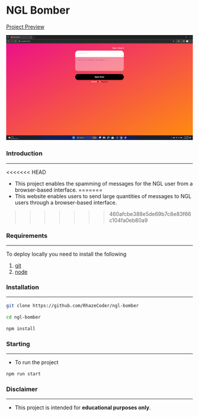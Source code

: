 <h1>NGL Bomber</h1>

[Project Preview](https://ngl-bomber.justineagcanas.live/ "Project Preview")

![Preview](./images/preview.png)

### Introduction
------------
<<<<<<< HEAD
 - This project enables the spamming of messages for the NGL user from a browser-based interface.
=======
 - This website enables users to send large quantities of messages to NGL users through a browser-based interface.
>>>>>>> 460afcbe388e5de69b7c8e83f66c104fa0eb80a9

### Requirements
------------
To deploy locally you need to install the following
1. [git](https://git-scm.com/book/en/v2/Getting-Started-Installing-Git "git")
2. [node](https://nodejs.org/en "node")

### Installation
------------
```bash
git clone https://github.com/RhazeCoder/ngl-bomber
```
```bash
cd ngl-bomber
```
```bash
npm install
```

### Starting
------------
- To run the project
```bash
npm run start
```

### Disclaimer
------------
- This project is intended for **educational purposes only**.
